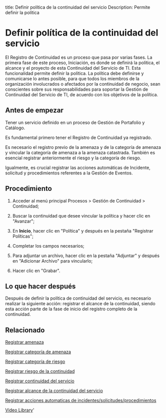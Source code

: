 title: Definir política de la continuidad del servicio
Description: Permite definir la política
# Definir política de la continuidad del servicio

El Registro de Continuidad es un proceso que pasa por varias fases. La primera fase de este proceso, Iniciación, es donde se definirá la política, el alcance y el proyecto de esta Continuidad del Servicio de TI. Esta funcionalidad permite definir la política.
La política debe definirse y comunicarse lo antes posible, para que todos los miembros de la organización involucrados o afectados por la continuidad de negocio, sean conscientes sobre sus responsabilidades para soportar la Gestión de Continuidad del Servicio de TI, de acuerdo con los objetivos de la política.

Antes de empezar
----------------

Tener un servicio definido en un proceso de Gestión de Portafolio y Catálogo.

Es fundamental primero tener el Registro de Continuidad ya registrado.

Es necesario el registro previo de la amenaza y de la categoría de amenaza y
vincular la categoría de amenaza a la amenaza catastrada. También es esencial
registrar anteriormente el riesgo y la categoría de riesgo.

Igualmente, es crucial registrar las acciones automáticas de Incidente,
solicitud y procedimientos referentes a la Gestión de Eventos.

Procedimiento
-------------

1.  Acceder al menú principal Procesos \> Gestión de Continuidad \> Continuidad;

2.  Buscar la continuidad que desee vincular la política y hacer clic en
    "Avanzar";

3.  En **Inicio**, hacer clic en "Política" y después en la pestaña "Registrar
    Políticas";

4.  Completar los campos necesarios;

5.  Para adjuntar un archivo, hacer clic en la pestaña "Adjuntar" y después en
    "Adicionar Archivo" para vincularlo;

6.  Hacer clic en "Grabar".

Lo que hacer después
--------------------

Después de definir la política de continuidad del servicio, es necesario
realizar la siguiente acción: registrar el alcance de la continuidad, siendo
esta acción parte de la fase de inicio del registro completo de la continuidad.

Relacionado
----------------

[Registrar amenaza](/es-es/citsmart-platform-9/processes/continuity/configuration/register-threat.html)

[Registrar categoría de amenaza](/es-es/citsmart-platform-9/processes/continuity/configuration/threat-category.html)

[Registrar categoría de riesgo](/es-es/citsmart-platform-9/processes/continuity/configuration/risk-category.html)

[Registrar riesgo de la continuidad](/es-es/citsmart-platform-9/processes/continuity/configuration/register-continuity-risk.html)

[Registrar continuidad del servicio](/es-es/citsmart-platform-9/processes/continuity/use/register-service-continuity.html)

[Registrar alcance de la continuidad del servicio](/es-es/citsmart-platform-9/processes/continuity/use/service-continuity-scope.html)

[Registrar acciones automaticas de incidentes/solicitudes/procedimientos](/es-es/citsmart-platform-9/additional-features/automation-of-operation/configuration/register-automatic-actions-incident-request-procedure.html)

<i class='fa fa-youtube-play  fa-2x' style='color:#97ce17;vertical-align: middle;'> </i> [Video Library](https://www.youtube.com/playlist?list=PLB5qK2uzf2RMHcgQuDIzcuLqoHXYfihz1)'

<!-- !!! tip "About"

    <b>Product/Version:</b> CITSmart | 8.00 &nbsp;&nbsp;
    <b>Updated:</b>01/24/2021 – Larissa Lourenço
